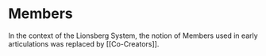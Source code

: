 # Members

In the context of the Lionsberg System, the notion of Members used in early articulations was replaced by [[Co-Creators]].  